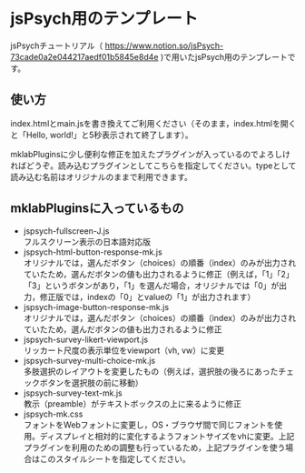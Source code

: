 # jsPsych用のテンプレート
jsPsychチュートリアル（ https://www.notion.so/jsPsych-73cade0a2e044217aedf01b5845e8d4e )で用いたjsPsych用のテンプレートです。

## 使い方
index.htmlとmain.jsを書き換えてご利用ください（そのまま，index.htmlを開くと「Hello, world!」と5秒表示されて終了します）。


mklabPluginsに少し便利な修正を加えたプラグインが入っているのでよろしければどうぞ。読み込むプラグインとしてこちらを指定してください。typeとして読み込む名前はオリジナルのままで利用できます。

## mklabPluginsに入っているもの
 * jspsych-fullscreen-J.js    
フルスクリーン表示の日本語対応版
 * jspsych-html-button-response-mk.js    
オリジナルでは，選んだボタン（choices）の順番（index）のみが出力されていたため，選んだボタンの値も出力されるように修正（例えば，「1」「2」「3」というボタンがあり，「1」を選んだ場合，オリジナルでは「0」が出力，修正版では，indexの「0」とvalueの「1」が出力されます）
 * jspsych-image-button-response-mk.js    
 オリジナルでは，選んだボタン（choices）の順番（index）のみが出力されていたため，選んだボタンの値も出力されるように修正
 * jspsych-survey-likert-viewport.js    
リッカート尺度の表示単位をviewport（vh, vw）に変更
 * jspsych-survey-multi-choice-mk.js    
多肢選択のレイアウトを変更したもの（例えば，選択肢の後ろにあったチェックボタンを選択肢の前に移動）
 * jspsych-survey-text-mk.js    
教示（preamble）がテキストボックスの上に来るように修正 
 * jspsych-mk.css    
フォントをWebフォントに変更し，OS・ブラウザ間で同じフォントを使用。ディスプレイと相対的に変化するようフォントサイズをvhに変更。上記プラグインを利用のための調整も行っているため，上記プラグインを使う場合はこのスタイルシートを指定してください。
